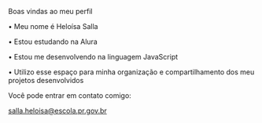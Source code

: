  Boas vindas ao meu perfil


• Meu nome é Heloísa Salla

• Estou estudando na Alura

• Estou me desenvolvendo na linguagem JavaScript

• Utilizo esse espaço para minha organização e compartilhamento dos meu projetos desenvolvidos


Você pode entrar em contato comigo:

salla.heloisa@escola.pr.gov.br
